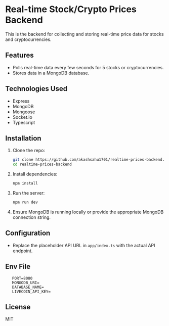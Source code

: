 # Real-time Stock/Crypto Prices Backend

This is the backend for collecting and storing real-time price data for stocks and cryptocurrencies.

## Features

- Polls real-time data every few seconds for 5 stocks or cryptocurrencies.
- Stores data in a MongoDB database.

## Technologies Used

- Express
- MongoDB
- Mongoose
- Socket.io
- Typescript

## Installation

1. Clone the repo:

   ```bash
   git clone https://github.com/akashsahu1701/realtime-prices-backend.git
   cd realtime-prices-backend
   ```

2. Install dependencies:

   ```bash
   npm install
   ```

3. Run the server:

   ```bash
   npm run dev
   ```

4. Ensure MongoDB is running locally or provide the appropriate MongoDB connection string.

## Configuration

- Replace the placeholder API URL in `app/index.ts` with the actual API endpoint.

## Env File

```
   PORT=8080
   MONGODB_URI=
   DATABASE_NAME=
   LIVECOIN_API_KEY=
```

## License

MIT
